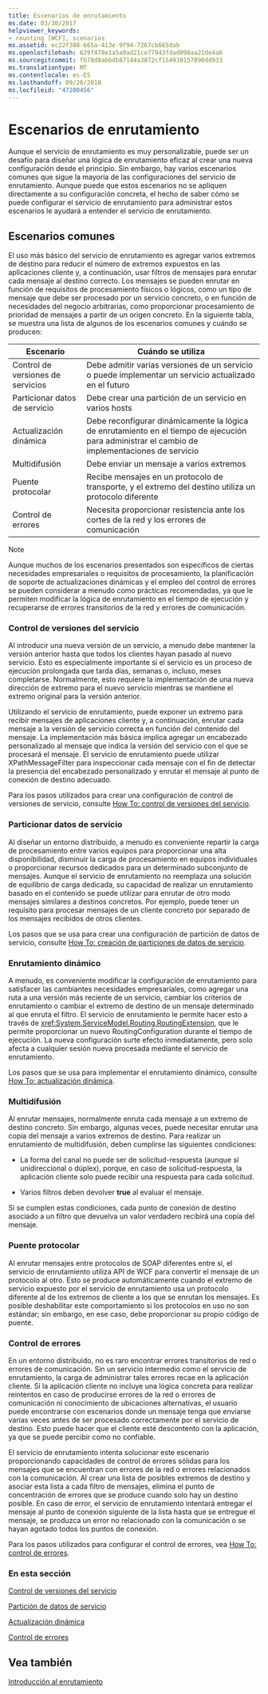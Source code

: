 ```yaml
---
title: Escenarios de enrutamiento
ms.date: 03/30/2017
helpviewer_keywords:
- rounting [WCF], scenarios
ms.assetid: ec22f308-665a-413e-9f94-7267cb665dab
ms.openlocfilehash: 629f478e1a5a9ad21ce77943fdad098aa21de4a6
ms.sourcegitcommit: fb78d8abbdb87144a3872cf154930157090dd933
ms.translationtype: MT
ms.contentlocale: es-ES
ms.lasthandoff: 09/26/2018
ms.locfileid: "47200456"
---
```

# <a name="routing-scenarios"></a>Escenarios de enrutamiento
Aunque el servicio de enrutamiento es muy personalizable, puede ser un desafío para diseñar una lógica de enrutamiento eficaz al crear una nueva configuración desde el principio.  Sin embargo, hay varios escenarios comunes que sigue la mayoría de las configuraciones del servicio de enrutamiento. Aunque puede que estos escenarios no se apliquen directamente a su configuración concreta, el hecho de saber cómo se puede configurar el servicio de enrutamiento para administrar estos escenarios le ayudará a entender el servicio de enrutamiento.  
  
## <a name="common-scenarios"></a>Escenarios comunes  
 El uso más básico del servicio de enrutamiento es agregar varios extremos de destino para reducir el número de extremos expuestos en las aplicaciones cliente y, a continuación, usar filtros de mensajes para enrutar cada mensaje al destino correcto. Los mensajes se pueden enrutar en función de requisitos de procesamiento físicos o lógicos, como un tipo de mensaje que debe ser procesado por un servicio concreto, o en función de necesidades del negocio arbitrarias, como proporcionar procesamiento de prioridad de mensajes a partir de un origen concreto. En la siguiente tabla, se muestra una lista de algunos de los escenarios comunes y cuándo se producen:  
  
|Escenario|Cuándo se utiliza|  
|--------------|--------------|  
|Control de versiones de servicios|Debe admitir varias versiones de un servicio o puede implementar un servicio actualizado en el futuro|  
|Particionar datos de servicio|Debe crear una partición de un servicio en varios hosts|  
|Actualización dinámica|Debe reconfigurar dinámicamente la lógica de enrutamiento en el tiempo de ejecución para administrar el cambio de implementaciones de servicio|  
|Multidifusión|Debe enviar un mensaje a varios extremos|  
|Puente protocolar|Recibe mensajes en un protocolo de transporte, y el extremo del destino utiliza un protocolo diferente|  
|Control de errores|Necesita proporcionar resistencia ante los cortes de la red y los errores de comunicación|  
  
> [!NOTE]
>  Aunque muchos de los escenarios presentados son específicos de ciertas necesidades empresariales o requisitos de procesamiento, la planificación de soporte de actualizaciones dinámicas y el empleo del control de errores se pueden considerar a menudo como prácticas recomendadas, ya que le permiten modificar la lógica de enrutamiento en el tiempo de ejecución y recuperarse de errores transitorios de la red y errores de comunicación.  
  
### <a name="service-versioning"></a>Control de versiones del servicio  
 Al introducir una nueva versión de un servicio, a menudo debe mantener la versión anterior hasta que todos los clientes hayan pasado al nuevo servicio. Esto es especialmente importante si el servicio es un proceso de ejecución prolongada que tarda días, semanas o, incluso, meses completarse. Normalmente, esto requiere la implementación de una nueva dirección de extremo para el nuevo servicio mientras se mantiene el extremo original para la versión anterior.  
  
 Utilizando el servicio de enrutamiento, puede exponer un extremo para recibir mensajes de aplicaciones cliente y, a continuación, enrutar cada mensaje a la versión de servicio correcta en función del contenido del mensaje. La implementación más básica implica agregar un encabezado personalizado al mensaje que indica la versión del servicio con el que se procesará el mensaje. El servicio de enrutamiento puede utilizar XPathMessageFilter para inspeccionar cada mensaje con el fin de detectar la presencia del encabezado personalizado y enrutar el mensaje al punto de conexión de destino adecuado.  
  
 Para los pasos utilizados para crear una configuración de control de versiones de servicio, consulte [How To: control de versiones del servicio](../../../../docs/framework/wcf/feature-details/how-to-service-versioning.md).
  
### <a name="service-data-partitioning"></a>Particionar datos de servicio  
 Al diseñar un entorno distribuido, a menudo es conveniente repartir la carga de procesamiento entre varios equipos para proporcionar una alta disponibilidad, disminuir la carga de procesamiento en equipos individuales o proporcionar recursos dedicados para un determinado subconjunto de mensajes. Aunque el servicio de enrutamiento no reemplaza una solución de equilibrio de carga dedicada, su capacidad de realizar un enrutamiento basado en el contenido se puede utilizar para enrutar de otro modo mensajes similares a destinos concretos. Por ejemplo, puede tener un requisito para procesar mensajes de un cliente concreto por separado de los mensajes recibidos de otros clientes.  
  
 Los pasos que se usa para crear una configuración de partición de datos de servicio, consulte [How To: creación de particiones de datos de servicio](../../../../docs/framework/wcf/feature-details/how-to-service-data-partitioning.md).  
  
### <a name="dynamic-routing"></a>Enrutamiento dinámico  
 A menudo, es conveniente modificar la configuración de enrutamiento para satisfacer las cambiantes necesidades empresariales, como agregar una ruta a una versión más reciente de un servicio, cambiar los criterios de enrutamiento o cambiar el extremo de destino de un mensaje determinado al que enruta el filtro. El servicio de enrutamiento le permite hacer esto a través de <xref:System.ServiceModel.Routing.RoutingExtension>, que le permite proporcionar un nuevo RoutingConfiguration durante el tiempo de ejecución. La nueva configuración surte efecto inmediatamente, pero solo afecta a cualquier sesión nueva procesada mediante el servicio de enrutamiento.  
  
 Los pasos que se usa para implementar el enrutamiento dinámico, consulte [How To: actualización dinámica](../../../../docs/framework/wcf/feature-details/how-to-dynamic-update.md).
  
### <a name="multicast"></a>Multidifusión  
 Al enrutar mensajes, normalmente enruta cada mensaje a un extremo de destino concreto.  Sin embargo, algunas veces, puede necesitar enrutar una copia del mensaje a varios extremos de destino. Para realizar un enrutamiento de multidifusión, deben cumplirse las siguientes condiciones:  
  
-   La forma del canal no puede ser de solicitud-respuesta (aunque sí unidireccional o dúplex), porque, en caso de solicitud-respuesta, la aplicación cliente solo puede recibir una respuesta para cada solicitud.  
  
-   Varios filtros deben devolver **true** al evaluar el mensaje.  
  
 Si se cumplen estas condiciones, cada punto de conexión de destino asociado a un filtro que devuelva un valor verdadero recibirá una copia del mensaje.  
  
### <a name="protocol-bridging"></a>Puente protocolar  
 Al enrutar mensajes entre protocolos de SOAP diferentes entre sí, el servicio de enrutamiento utiliza API de WCF para convertir el mensaje de un protocolo al otro. Esto se produce automáticamente cuando el extremo de servicio expuesto por el servicio de enrutamiento usa un protocolo diferente al de los extremos de cliente a los que se enrutan los mensajes. Es posible deshabilitar este comportamiento si los protocolos en uso no son estándar; sin embargo, en ese caso, debe proporcionar su propio código de puente.
  
### <a name="error-handling"></a>Control de errores  
 En un entorno distribuido, no es raro encontrar errores transitorios de red o errores de comunicación. Sin un servicio intermedio como el servicio de enrutamiento, la carga de administrar tales errores recae en la aplicación cliente. Si la aplicación cliente no incluye una lógica concreta para realizar reintentos en caso de producirse errores de la red o errores de comunicación ni conocimiento de ubicaciones alternativas, el usuario puede encontrarse con escenarios donde un mensaje tenga que enviarse varias veces antes de ser procesado correctamente por el servicio de destino. Esto puede hacer que el cliente esté descontento con la aplicación, ya que se puede percibir como no confiable.  
  
 El servicio de enrutamiento intenta solucionar este escenario proporcionando capacidades de control de errores sólidas para los mensajes que se encuentran con errores de la red o errores relacionados con la comunicación. Al crear una lista de posibles extremos de destino y asociar esta lista a cada filtro de mensajes, elimina el punto de concentración de errores que se produce cuando solo hay un destino posible. En caso de error, el servicio de enrutamiento intentará entregar el mensaje al punto de conexión siguiente de la lista hasta que se entregue el mensaje, se produzca un error no relacionado con la comunicación o se hayan agotado todos los puntos de conexión.  
  
 Para los pasos utilizados para configurar el control de errores, vea [How To: control de errores](../../../../docs/framework/wcf/feature-details/how-to-error-handling.md).
  
### <a name="in-this-section"></a>En esta sección  
 [Control de versiones del servicio](../../../../docs/framework/wcf/feature-details/how-to-service-versioning.md)  
  
 [Partición de datos de servicio](../../../../docs/framework/wcf/feature-details/how-to-service-data-partitioning.md)  
  
 [Actualización dinámica](../../../../docs/framework/wcf/feature-details/how-to-dynamic-update.md)  
  
 [Control de errores](../../../../docs/framework/wcf/feature-details/how-to-error-handling.md)  
  
## <a name="see-also"></a>Vea también  
 [Introducción al enrutamiento](../../../../docs/framework/wcf/feature-details/routing-introduction.md)
